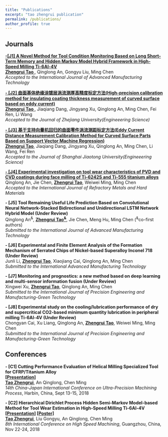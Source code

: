 ```yaml
---
title: "Publications"
excerpt: "tao zhengrui publication"
permalink: /publications/
author_profile: true
---
```

## Journals
<b>[-[J1] A Novel Method for Tool Condition Monitoring Based on Long Short-Term Memory and Hidden Markov Model Hybrid Framework in High-Speed Milling Ti-6Al-4V](http://zhengruitao.github.io/publications/AMT)</b> <br> 
<u><b>Zhengrui Tao </b></u>, Qinglong An, Gongyu Liu, Ming Chen <br> 
<i>Accepted to the International Journal of Advanced Manufacturing Technology</i> 

<b>[- [J2] 曲面基体绝缘涂镀层涡流测厚高精度标定方法(High-precision calibration method for insulating coating thickness measurement of curved surface based on eddy current)](http://zhengruitao.github.io/publications/thickness_measurement)</b> <br> 
<u><b>Zhengrui Tao </b></u>, Jiaqiang Dang, Jingyang Xu, Qinglong An, Ming Chen, Fei Ren, Li Wang<br> 
<i>Accepted to the Journal of Zhejiang University(Engineeering Science)</i>

<b>[- [J3] 基于支持向量机回归的曲面零件涡流测距标定方法(Eddy Current Distance Measurement Calibration Method for Curved Surface Parts Based on Support Vector Machine Regression)](http://zhengruitao.github.io/publications/distance_measurement)</b> <br> 
<u><b>Zhengrui Tao</b></u>, Jiaqiang Dang, Jingyang Xu, Qinglong An, Ming Chen, Li Wang, Fei Ren<br> 
<i>Accepted to the Journal of Shanghai Jiaotong University(Engineeering Science)</i>

<b>[- [J4] Experimental investigation on tool wear characteristics of PVD and CVD coatings during face milling of Ti-6242S and Ti-555 titanium alloys](http://zhengruitao.github.io/publications/RMHM)</b> <br> 
Qinglong An, Jie Chen, <u><b>Zhengrui Tao</b></u>, Weiwei Ming, Ming Chen <br>
<i>Accepted to the International Journal of Refractory Metals and Hard Materials</i>

<b>- [J5] Tool Remaining Useful Life Prediction Based on Convolutional Neural Network-Stacked Bidirectional and Unidirectional LSTM Network Hybrid Model (Under Review)</b> <br> 
Qinglong An<sup>&</sup>, <u><b>Zhengrui Tao<sup>&</sup></b></u>, Jie Chen, Meng Hu, Ming Chen (<sup>&</sup>co-first authors) <br>
<i>Submitted to the International Journal of Advanced Manufacturing Technology</i>

<b>- [J6] Experimental and Finite Element Analysis of the Formation Mechanism of Serrated Chips of Nickel-based Superalloy Inconel 718 (Under Review)</b> <br>
Junli Li, <u><b>Zhengrui Tao</b></u>, Xiaojiang Cai, Qinglong An, Ming Chen <br>
<i>Submitted to the International Advanced Manufacturing Technology</i>

<b>- [J7] Monitoring and prognostics: a new method based on deep learning and multi-sensor information fusion (Under Review)</b> <br>
Xingwei Xu, <u><b>Zhengrui Tao</b></u>, Qinglong An, Ming Chen <br>
<i>Submitted to the International Journal of Precision Engineering and Manufacturing-Green Technology</i>

<b>- [J8] Experimental study on the cooling/lubrication performance of dry and supercritical CO2-based minimum quantity lubrication in peripheral milling Ti-6Al-4V (Under Review)</b> <br> 
Chongyan Cai, Xu Liang, Qinglong An, <u><b>Zhengrui Tao</b></u>, Weiwei Ming, Ming Chen <br>
<i>Submitted to the International Journal of Precision Engineering and Manufacturing-Green Technology</i>


## Conferences
<b>- [C1] Cutting Performance Evaluation of Helical Milling Specialized Tool for CFRP/Titanium Alloy</b><br>
<b>[[Presentation]](http://zhengruitao.github.io/files/CJUMP_Slide.pdf)</b><br> 
<u><b>Tao Zhengrui</b></u>, An Qinglong, Chen Ming <br>
<i>14th China-Japan International Conference on Ultra-Precision Machining Process</i>, Harbin, China, Sept 13-15, 2018</i>

<b>- [C2] Hierarchical Dirichlet Process Hidden Semi-Markov Model-based Method for Tool Wear Estimation in High-Speed Milling Ti-6Al-4V</b><br>
<b>[[Presentation]](http://zhengruitao.github.io/files/ICHSM_Slide.pdf) [[Poster]](http://zhengruitao.github.io/files/ICHSM_Poster.pdf)</b>
<br>
<u><b>Tao Zhengrui</b></u>, Liu Gongyu, An Qinglong, Chen Ming <br>
<i>8th International Conference on High Speed Machining</i>, Guangzhou, China, Nov 22-24, 2018</i>
